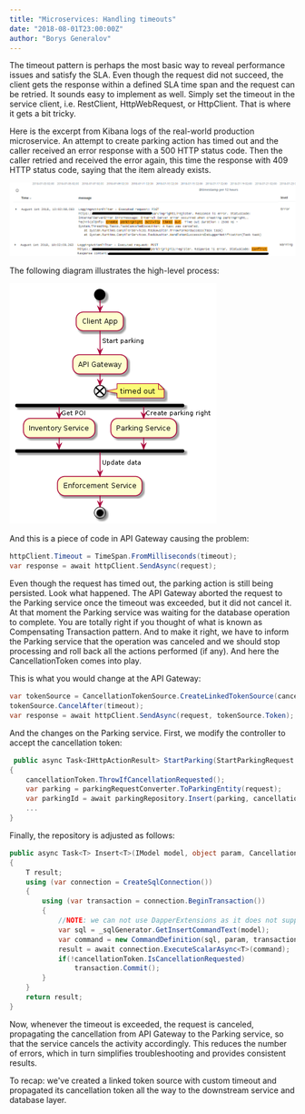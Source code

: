 ```yaml
---
title: "Microservices: Handling timeouts"
date: "2018-08-01T23:00:00Z"
author: "Borys Generalov"
---
```


 The timeout pattern is perhaps the most basic way to reveal performance issues and satisfy the SLA. Even though the request did not succeed, the client gets the response within a defined SLA time span and the request can be retried. It sounds easy to implement as well. Simply set the timeout in the service client, i.e. RestClient, HttpWebRequest, or HttpClient. That is where it gets a bit tricky.

Here is the excerpt from Kibana logs of the real-world production microservice. An attempt to create parking action has timed out and the caller received an error response with a 500 HTTP status code. Then the caller retried and received the error again, this time the response with 409 HTTP status code, saying that the item already exists.

![Kibana logs](./images/kibana.png)

The following diagram illustrates the high-level process:

![UML overview](./images/uml.overview.png)

And this is a piece of code in API Gateway causing the problem:

```csharp
httpClient.Timeout = TimeSpan.FromMilliseconds(timeout);
var response = await httpClient.SendAsync(request);
```

Even though the request has timed out, the parking action is still being persisted. Look what happened. The API Gateway aborted the request to the Parking service once the timeout was exceeded, but it did not cancel it. At that moment the Parking service was waiting for the database operation to complete. You are totally right if you thought of what is known as Compensating Transaction pattern. And to make it right, we have to inform the Parking service that the operation was canceled and we should stop processing and roll back all the actions performed (if any). And here the CancellationToken comes into play.

This is what you would change at the API Gateway:

```csharp
var tokenSource = CancellationTokenSource.CreateLinkedTokenSource(cancellationToken);
tokenSource.CancelAfter(timeout);
var response = await httpClient.SendAsync(request, tokenSource.Token);
```

And the changes on the Parking service. First, we modify the controller to accept the cancellation token:

```csharp
 public async Task<IHttpActionResult> StartParking(StartParkingRequest request, CancellationToken cancellationToken)
{
    cancellationToken.ThrowIfCancellationRequested();
    var parking = parkingRequestConverter.ToParkingEntity(request);
    var parkingId = await parkingRepository.Insert(parking, cancellationToken);
    ...
}
```

Finally, the repository is adjusted as follows:

```csharp
public async Task<T> Insert<T>(IModel model, object param, CancellationToken cancellationToken)
{
    T result;
    using (var connection = CreateSqlConnection())
    {
        using (var transaction = connection.BeginTransaction())
        {
            //NOTE: we can not use DapperExtensions as it does not support a cancellation
            var sql = _sqlGenerator.GetInsertCommandText(model);
            var command = new CommandDefinition(sql, param, transaction, cancellationToken);
            result = await connection.ExecuteScalarAsync<T>(command);
            if(!cancellationToken.IsCancellationRequested)
                transaction.Commit();
        }
    }
    return result;
}
```

Now, whenever the timeout is exceeded, the request is canceled, propagating the cancellation from API Gateway to the Parking service, so that the service cancels the activity accordingly. This reduces the number of errors, which in turn simplifies troubleshooting and provides consistent results.

To recap: we've created a linked token source with custom timeout and propagated its cancellation token all the way to the downstream service and database layer. 
